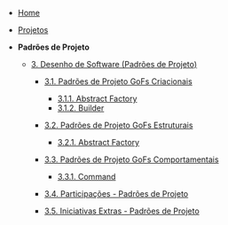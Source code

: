 <!-- docs/_sidebar.md -->

- [Home](./)
- [Projetos](./Projetos/Projetos.md)

- **Padrões de Projeto**
  - [3. Desenho de Software (Padrões de Projeto)](./PadroesDeProjeto/3.PadroesDeProjeto.md)
    - [3.1. Padrões de Projeto GoFs Criacionais](./PadroesDeProjeto/3.1.Criacionais/GoFsCriacionais.md)
      - [3.1.1. Abstract Factory](./PadroesDeProjeto/3.1.Criacionais/AbstractFactory.md)
      - [3.1.2. Builder](./PadroesDeProjeto/3.1.Criacionais/Builder.md)

    - [3.2. Padrões de Projeto GoFs Estruturais](./PadroesDeProjeto/3.2.GoFsEstruturais.md)
        - [3.2.1. Abstract Factory](./PadroesDeProjeto/3.2.Estruturais/Bridge.md)
    - [3.3. Padrões de Projeto GoFs Comportamentais](./PadroesDeProjeto/3.3.GoFsComportamentais.md)
      - [3.3.1. Command](./PadroesDeProjeto/3.3.Comportamentais/Command.md)
    - [3.4. Participações - Padrões de Projeto](./PadroesDeProjeto/3.4.ParticipacoesPadroes.md)
    - [3.5. Iniciativas Extras - Padrões de Projeto](./PadroesDeProjeto/3.5.IniciativasExtras.md)
      
